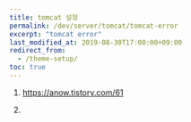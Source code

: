 ```yaml
---
title: tomcat 설정
permalink: /dev/server/tomcat/tomcat-error
excerpt: "tomcat error"
last_modified_at: 2019-08-30T17:00:00+09:00
redirect_from:
  - /theme-setup/
toc: true
---
```


1.   https://anow.tistory.com/61

2. 